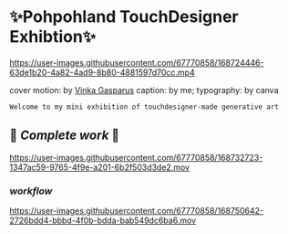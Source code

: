 # ✨Pohpohland TouchDesigner Exhibtion✨
https://user-images.githubusercontent.com/67770858/168724446-63de1b20-4a82-4ad9-8b80-4881597d70cc.mp4

cover motion: by [Vinka Gasparus](https://www.vinka-gasparus.com/generative-art)
caption: by me; typography: by canva

```diff
Welcome to my mini exhibition of touchdesigner-made generative art 
```
## :crystal_ball: *Complete work* :crystal_ball:
https://user-images.githubusercontent.com/67770858/168732723-1347ac59-9765-4f9e-a201-6b2f503d3de2.mov


### *workflow*
https://user-images.githubusercontent.com/67770858/168750642-2726bdd4-bbbd-4f0b-bdda-bab549dc6ba6.mov


